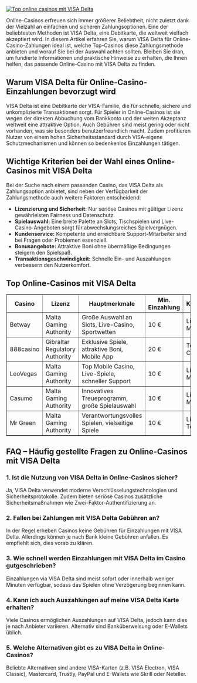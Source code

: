 [![Top online casinos mit VISA Delta](https://123-caf.pages.dev/gitsignup.png)](https://vrmoo.ru/Bt82HjjY)

<div>     <p>Online-Casinos erfreuen sich immer größerer Beliebtheit, nicht zuletzt dank der Vielzahl an einfachen und sicheren Zahlungsoptionen. Eine der beliebtesten Methoden ist VISA Delta, eine Debitkarte, die weltweit vielfach akzeptiert wird. In diesem Artikel erfahren Sie, warum VISA Delta für Online-Casino-Zahlungen ideal ist, welche Top-Casinos diese Zahlungsmethode anbieten und worauf Sie bei der Auswahl achten sollten. Bleiben Sie dran, um fundierte Informationen und praktische Hinweise zu erhalten, die Ihnen helfen, das passende Online-Casino mit VISA Delta zu finden.</p>        <h2>Warum VISA Delta für Online-Casino-Einzahlungen bevorzugt wird</h2>     <p>VISA Delta ist eine Debitkarte der VISA-Familie, die für schnelle, sichere und unkomplizierte Transaktionen sorgt. Für Spieler in Online-Casinos ist sie wegen der direkten Abbuchung vom Bankkonto und der weiten Akzeptanz weltweit eine attraktive Option. Auch Gebühren sind meist gering oder nicht vorhanden, was sie besonders benutzerfreundlich macht. Zudem profitieren Nutzer von einem hohen Sicherheitsstandard durch VISA-eigene Schutzmechanismen und können so bedenkenlos Einzahlungen tätigen.</p>        <h2>Wichtige Kriterien bei der Wahl eines Online-Casinos mit VISA Delta</h2>     <p>Bei der Suche nach einem passenden Casino, das VISA Delta als Zahlungsoption anbietet, sind neben der Verfügbarkeit der Zahlungsmethode auch weitere Faktoren entscheidend:</p>     <ul>       <li><strong>Lizenzierung und Sicherheit:</strong> Nur seriöse Casinos mit gültiger Lizenz gewährleisten Fairness und Datenschutz.</li>       <li><strong>Spielauswahl:</strong> Eine breite Palette an Slots, Tischspielen und Live-Casino-Angeboten sorgt für abwechslungsreiches Spielvergnügen.</li>       <li><strong>Kundenservice:</strong> Kompetente und erreichbare Support-Mitarbeiter sind bei Fragen oder Problemen essenziell.</li>       <li><strong>Bonusangebote:</strong> Attraktive Boni ohne übermäßige Bedingungen steigern den Spielspaß.</li>       <li><strong>Transaktionsgeschwindigkeit:</strong> Schnelle Ein- und Auszahlungen verbessern den Nutzerkomfort.</li>     </ul>        <h2>Top Online-Casinos mit VISA Delta</h2>     <table border="1" cellspacing="0" cellpadding="8">       <thead>         <tr>           <th>Casino</th>           <th>Lizenz</th>           <th>Hauptmerkmale</th>           <th>Min. Einzahlung</th>           <th>Kundenservice</th>         </tr>       </thead>       <tbody>         <tr>           <td>Betway</td>           <td>Malta Gaming Authority</td>           <td>Große Auswahl an Slots, Live-Casino, Sportwetten</td>           <td>10 €</td>           <td>Live-Chat, E-Mail</td>         </tr>         <tr>           <td>888casino</td>           <td>Gibraltar Regulatory Authority</td>           <td>Exklusive Spiele, attraktive Boni, Mobile App</td>           <td>20 €</td>           <td>Telefon, Live-Chat</td>         </tr>         <tr>           <td>LeoVegas</td>           <td>Malta Gaming Authority</td>           <td>Top Mobile Casino, Live-Spiele, schneller Support</td>           <td>10 €</td>           <td>Live-Chat, E-Mail</td>         </tr>         <tr>           <td>Casumo</td>           <td>Malta Gaming Authority</td>           <td>Innovatives Treueprogramm, große Spielauswahl</td>           <td>10 €</td>           <td>Live-Chat, E-Mail</td>         </tr>         <tr>           <td>Mr Green</td>           <td>Malta Gaming Authority</td>           <td>Verantwortungsvolles Spielen, vielseitige Spiele</td>           <td>10 €</td>           <td>Live-Chat, Telefon</td>         </tr>       </tbody>     </table>        <h2>FAQ – Häufig gestellte Fragen zu Online-Casinos mit VISA Delta</h2>     <h3>1. Ist die Nutzung von VISA Delta in Online-Casinos sicher?</h3>     <p>Ja, VISA Delta verwendet moderne Verschlüsselungstechnologien und Sicherheitsprotokolle. Zudem bieten seriöse Casinos zusätzliche Sicherheitsmaßnahmen wie Zwei-Faktor-Authentifizierung an.</p>        <h3>2. Fallen bei Zahlungen mit VISA Delta Gebühren an?</h3>     <p>In der Regel erheben Casinos keine Gebühren für Einzahlungen mit VISA Delta. Allerdings können je nach Bank kleine Gebühren anfallen. Es empfiehlt sich, dies vorab zu klären.</p>        <h3>3. Wie schnell werden Einzahlungen mit VISA Delta im Casino gutgeschrieben?</h3>     <p>Einzahlungen via VISA Delta sind meist sofort oder innerhalb weniger Minuten verfügbar, sodass das Spielen ohne Verzögerung beginnen kann.</p>        <h3>4. Kann ich auch Auszahlungen auf meine VISA Delta Karte erhalten?</h3>     <p>Viele Casinos ermöglichen Auszahlungen auf VISA Delta, jedoch kann dies je nach Anbieter variieren. Alternativ sind Banküberweisung oder E-Wallets üblich.</p>        <h3>5. Welche Alternativen gibt es zu VISA Delta in Online-Casinos?</h3>     <p>Beliebte Alternativen sind andere VISA-Karten (z.B. VISA Electron, VISA Classic), Mastercard, Trustly, PayPal und E-Wallets wie Skrill oder Neteller.</p>   </div>